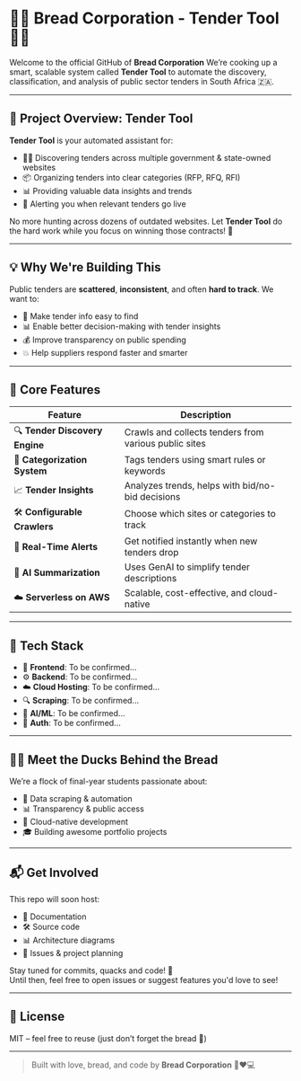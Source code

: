 # 🦆🍞 Bread Corporation - Tender Tool 🍞🦆

Welcome to the official GitHub of **Bread Corporation**
We’re cooking up a smart, scalable system called **Tender Tool** to automate the discovery, classification, and analysis of public sector tenders in South Africa 🇿🇦.

---

## 📜 Project Overview: Tender Tool

**Tender Tool** is your automated assistant for:
- 🕵️‍♂️ Discovering tenders across multiple government & state-owned websites
- 📦 Organizing tenders into clear categories (RFP, RFQ, RFI)
- 📊 Providing valuable data insights and trends
- 🔔 Alerting you when relevant tenders go live

No more hunting across dozens of outdated websites. Let **Tender Tool** do the hard work while you focus on winning those contracts! 💼

---

## 💡 Why We're Building This

Public tenders are **scattered**, **inconsistent**, and often **hard to track**. We want to:
- 💬 Make tender info easy to find
- 📊 Enable better decision-making with tender insights
- 💰 Improve transparency on public spending
- 💥 Help suppliers respond faster and smarter

---

## 🔧 Core Features

| Feature | Description |
|--------|-------------|
| 🔍 **Tender Discovery Engine** | Crawls and collects tenders from various public sites |
| 🧠 **Categorization System** | Tags tenders using smart rules or keywords |
| 📈 **Tender Insights** | Analyzes trends, helps with bid/no-bid decisions |
| 🛠️ **Configurable Crawlers** | Choose which sites or categories to track |
| 🔔 **Real-Time Alerts** | Get notified instantly when new tenders drop |
| 🤖 **AI Summarization** | Uses GenAI to simplify tender descriptions |
| ☁️ **Serverless on AWS** | Scalable, cost-effective, and cloud-native |

---

## 🧩 Tech Stack

- 🧱 **Frontend**: To be confirmed...
- ⚙️ **Backend**: To be confirmed...
- ☁️ **Cloud Hosting**: To be confirmed...
- 🔍 **Scraping**: To be confirmed...
- 🧠 **AI/ML**: To be confirmed...
- 🔐 **Auth**: To be confirmed...

---

## 🧑‍💻 Meet the Ducks Behind the Bread

We’re a flock of final-year students passionate about:
- 🔎 Data scraping & automation
- 📊 Transparency & public access
- 🚀 Cloud-native development
- 🎓 Building awesome portfolio projects

---

## 📬 Get Involved

This repo will soon host:
- 🧾 Documentation
- 🛠️ Source code
- 📊 Architecture diagrams
- 🐞 Issues & project planning

Stay tuned for commits, quacks and code! 🦆  
Until then, feel free to open issues or suggest features you'd love to see!

---

## 📜 License

MIT – feel free to reuse (just don’t forget the bread 🍞)

---

> Built with love, bread, and code by **Bread Corporation** 🦆❤️💻
